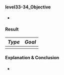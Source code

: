 #### level33-34_Objective

* 

#### Result

|**_Type_**|**_Goal_**|
|:--:|:--:|
|||

#### Explanation & Conclusion

* 
